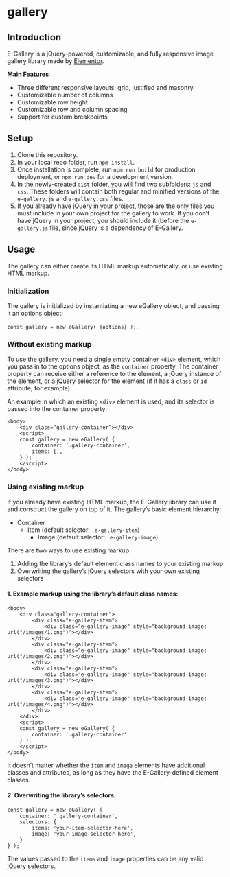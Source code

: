 # gallery

## Introduction
E-Gallery is a jQuery-powered, customizable, and fully responsive image gallery library made by [Elementor](https://elementor.com/).

**Main Features**
-   Three different responsive layouts: grid, justified and masonry.
-   Customizable number of columns
-   Customizable row height
-   Customizable row and column spacing
-   Support for custom breakpoints

## Setup
1.  Clone this repository.
2.  In your local repo folder, run `npm install`.
3.  Once installation is complete, run `npm run build` for production deployment, or `npm run dev` for a development version.
4.  In the newly-created `dist` folder, you will find two subfolders: `js` and `css`. These folders will contain both regular and minified versions of the `e-gallery.js` and `e-gallery.css` files.
5.  If you already have jQuery in your project, those are the only files you must include in your own project for the gallery to work. If you don’t have jQuery in your project, you should include it (before the `e-gallery.js` file, since jQuery is a dependency of E-Gallery.

## Usage

The gallery can either create its HTML markup automatically, or use existing HTML markup.

### Initialization
The gallery is initialized by instantiating a new eGallery object, and passing it an options object:

`const gallery = new eGallery( {options} );`.

### Without existing markup
To use the gallery, you need a single empty container `<div>` element, which you pass in to the options object, as the `container` property. The container property can receive either a reference to the element, a jQuery instance of the element, or a jQuery selector for the element (if it has a `class` or `id` attribute, for example).

An example in which an existing `<div>` element is used, and its selector is passed into the container property:

```
<body>
	<div class=”gallery-container”></div>
	<script>
	const gallery = new eGallery( {
		container: ‘.gallery-container’,
		items: [],
	} );
	</script>
</body>
```

### Using existing markup
If you already have existing HTML markup, the E-Gallery library can use it and construct the gallery on top of it.
The gallery’s basic element hierarchy:
-   Container
	-   Item (default selector: `.e-gallery-item`)
		-   Image (default selector: `.e-gallery-image`)

There are two ways to use existing markup:
1.  Adding the library’s default element class names to your existing markup
2.  Overwriting the gallery’s jQuery selectors with your own existing selectors

#### 1. Example markup using the library’s default class names:
```
<body>
	<div class="gallery-container">
		<div class="e-gallery-item">
			<div class="e-gallery-image" style="background-image: url("/images/1.png")"></div>
		</div>
		<div class="e-gallery-item">
			<div class="e-gallery-image" style="background-image: url("/images/2.png")"></div>
		</div>
		<div class="e-gallery-item">
			<div class="e-gallery-image" style="background-image: url("/images/3.png")"></div>
		</div>
		<div class="e-gallery-item">
			<div class="e-gallery-image" style="background-image: url("/images/4.png")"></div>
		</div>
	</div>
	<script>
	const gallery = new eGallery( {
		container: '.gallery-container'
	} );
	</script>
</body>
```

It doesn’t matter whether the `item` and `image` elements have additional classes and attributes, as long as they have the E-Gallery-defined element classes.

#### 2. Overwriting the library’s selectors:
```
const gallery = new eGallery( {
	container: '.gallery-container',
	selectors: {
		items: 'your-item-selector-here',
		image: 'your-image-selector-here',
	}
} );
```

The values passed to the `items` and `image` properties can be any valid jQuery selectors.
